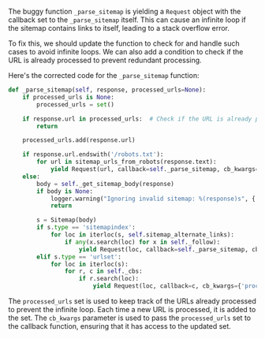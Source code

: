 The buggy function `_parse_sitemap` is yielding a `Request` object with the callback set to the `_parse_sitemap` itself. This can cause an infinite loop if the sitemap contains links to itself, leading to a stack overflow error.

To fix this, we should update the function to check for and handle such cases to avoid infinite loops. We can also add a condition to check if the URL is already processed to prevent redundant processing.

Here's the corrected code for the `_parse_sitemap` function:

```python
def _parse_sitemap(self, response, processed_urls=None):
    if processed_urls is None:
        processed_urls = set()

    if response.url in processed_urls:  # Check if the URL is already processed
        return

    processed_urls.add(response.url)

    if response.url.endswith('/robots.txt'):
        for url in sitemap_urls_from_robots(response.text):
            yield Request(url, callback=self._parse_sitemap, cb_kwargs={'processed_urls': processed_urls})
    else:
        body = self._get_sitemap_body(response)
        if body is None:
            logger.warning("Ignoring invalid sitemap: %(response)s", {'response': response}, extra={'spider': self})
            return

        s = Sitemap(body)
        if s.type == 'sitemapindex':
            for loc in iterloc(s, self.sitemap_alternate_links):
                if any(x.search(loc) for x in self._follow):
                    yield Request(loc, callback=self._parse_sitemap, cb_kwargs={'processed_urls': processed_urls})
        elif s.type == 'urlset':
            for loc in iterloc(s):
                for r, c in self._cbs:
                    if r.search(loc):
                        yield Request(loc, callback=c, cb_kwargs={'processed_urls': processed_urls})
``` 

The `processed_urls` set is used to keep track of the URLs already processed to prevent the infinite loop. Each time a new URL is processed, it is added to the set. The `cb_kwargs` parameter is used to pass the `processed_urls` set to the callback function, ensuring that it has access to the updated set.